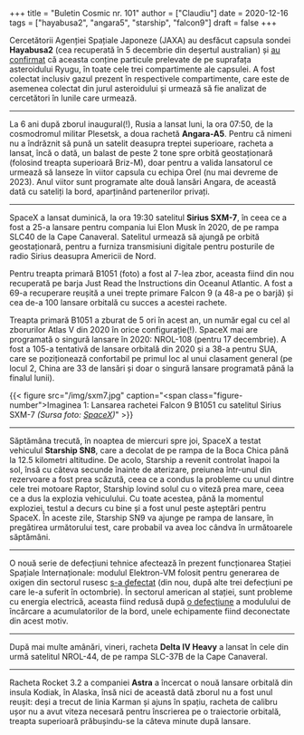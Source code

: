 +++
title = "Buletin Cosmic nr. 101"
author = ["Claudiu"]
date = 2020-12-16
tags = ["hayabusa2", "angara5", "starship", "falcon9"]
draft = false
+++

Cercetătorii Agenției Spațiale Japoneze (JAXA) au desfăcut capsula sondei **Hayabusa2** (cea recuperată în 5 decembrie din deșertul australian) și [au confirmat](https://global.jaxa.jp/press/2020/12/20201214-1_e.html) că aceasta conține particule prelevate de pe suprafața asteroidului Ryugu, în toate cele trei compartimente ale capsulei. A fost colectat inclusiv gazul prezent în respectivele compartimente, care este de asemenea colectat din jurul asteroidului și urmează să fie analizat de cercetători în lunile care urmează.

---

La 6 ani după zborul inaugural(!), Rusia a lansat luni, la ora 07:50, de la cosmodromul militar Plesetsk, a doua rachetă **Angara-A5**. Pentru că nimeni nu a îndrăznit să pună un satelit deasupra treptei superioare, racheta a lansat, încă o dată, un balast de peste 2 tone spre orbită geostaționară (folosind treapta superioară Briz-M), doar pentru a valida lansatorul ce urmează să lanseze în viitor capsula cu echipa Orel (nu mai devreme de 2023). Anul viitor sunt programate alte două lansări Angara, de această dată cu sateliți la bord, aparținând partenerilor privați.

---

SpaceX a lansat duminică, la ora 19:30 satelitul **Sirius SXM-7**, în ceea ce a fost a 25-a lansare pentru compania lui Elon Musk în 2020, de pe rampa SLC40 de la Cape Canaveral. Satelitul urmează să ajungă pe orbită geostaționară, pentru a furniza transmisiuni digitale pentru posturile de radio Sirius deasupra Americii de Nord.

Pentru treapta primară B1051 (foto) a fost al 7-lea zbor, aceasta fiind din nou recuperată pe barja Just Read the Instructions din Oceanul Atlantic. A fost a 69-a recuperare reușită a unei trepte primare Falcon 9 (a 48-a pe o barjă) și cea de-a 100 lansare orbitală cu succes a acestei rachete.

Treapta primară B1051 a zburat de 5 ori în acest an, un număr egal cu cel al zborurilor Atlas V din 2020 în orice configurație(!). SpaceX mai are programată o singură lansare în 2020: NROL-108 (pentru 17 decembrie).
A fost a 105-a tentativă de lansare orbitală din 2020 și a 38-a pentru SUA, care se poziționează confortabil pe primul loc al unui clasament general (pe locul 2, China are 33 de lansări și doar o singură lansare programată până la finalul lunii).

{{< figure src="/img/sxm7.jpg" caption="<span class=\"figure-number\">Imaginea 1: </span>Lansarea rachetei Falcon 9 B1051 cu satelitul Sirius SXM-7 _(Sursa foto: [SpaceX](https://www.flickr.com/photos/spacex/50716071167/))_" >}}

---

Săptămâna trecută, în noaptea de miercuri spre joi, SpaceX a testat vehiculul **Starship SN8**, care a decolat de pe rampa de la Boca Chica până la 12.5 kilometri altitudine. De acolo, Starship a revenit controlat înapoi la sol, însă cu câteva secunde înainte de aterizare, preiunea într-unul din rezervoare a fost prea scăzută, ceea ce a condus la probleme cu unul dintre cele trei motoare Raptor, Starship lovind solul cu o viteză prea mare, ceea ce a dus la explozia vehiculului. Cu toate acestea, până la momentul exploziei, testul a decurs cu bine și a fost unul peste așteptări pentru SpaceX. În aceste zile, Starship SN9 va ajunge pe rampa de lansare, în pregătirea următorului test, care probabil va avea loc cândva în următoarele săptămâni.

---

O nouă serie de defecțiuni tehnice afectează în prezent funcționarea Stației Spațiale Internaționale: modulul Elektron-VM folosit pentru generarea de oxigen din sectorul rusesc [s-a defectat](https://ria.ru/20201212/mks-1588923186.html) (din nou, după alte trei defecțiuni pe care le-a suferit în octombrie). În sectorul american al stației, sunt probleme cu energia electrică, aceasta fiind redusă după [o defecțiune](https://ria.ru/20201212/mks-1588908119.html) a modulului de încărcare a acumulatorilor de la bord, unele echipamente fiind deconectate din acest motiv.

---

După mai multe amânări, vineri, racheta **Delta IV Heavy** a lansat în cele din urmă satelitul NROL-44, de pe rampa SLC-37B de la Cape Canaveral.

---

Racheta Rocket 3.2 a companiei **Astra** a încercat o nouă lansare orbitală din insula Kodiak, în Alaska, însă nici de această dată zborul nu a fost unul reușit: deși a trecut de linia Karman și ajuns în spațiu, racheta de calibru ușor nu a avut viteza necesară pentru înscrierea pe o traiectorie orbitală, treapta superioară prăbușindu-se la câteva minute după lansare.
